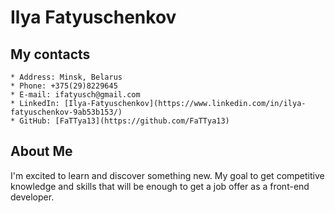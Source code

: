 # Ilya Fatyuschenkov

## My contacts
    * Address: Minsk, Belarus
    * Phone: +375(29)8229645
    * E-mail: ifatyusch@gmail.com
    * LinkedIn: [Ilya-Fatyuschenkov](https://www.linkedin.com/in/ilya-fatyuschenkov-9ab53b153/)
    * GitHub: [FaTTya13](https://github.com/FaTTya13)

## About Me
I'm excited to learn and discover something new. My goal to get competitive knowledge and skills that will be enough to get a job offer as a front-end developer.

